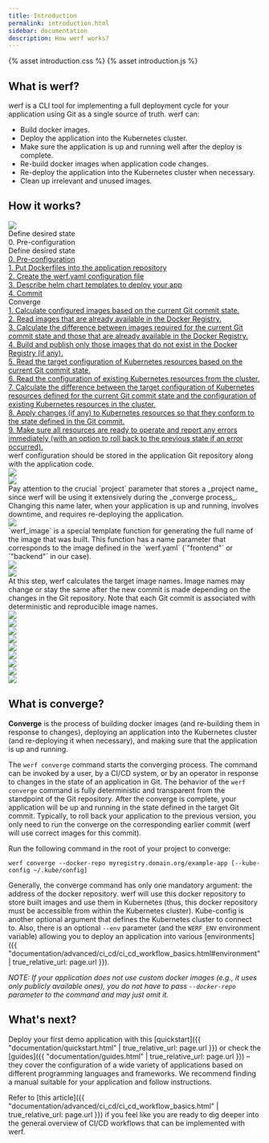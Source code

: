 ```yaml
---
title: Introduction
permalink: introduction.html
sidebar: documentation
description: How werf works?
---
```


{% asset introduction.css %}
{% asset introduction.js %}

## What is werf?

werf is a CLI tool for implementing a full deployment cycle for your application using Git as a single source of truth. werf can:

 - Build docker images.
 - Deploy the application into the Kubernetes cluster.
 - Make sure the application is up and running well after the deploy is complete.
 - Re-build docker images when application code changes.
 - Re-deploy the application into the Kubernetes cluster when necessary.
 - Clean up irrelevant and unused images.

## How it works?
<div id="introduction-presentation" class="introduction-presentation">
    <div id="introduction-presentation-controls" class="introduction-presentation__controls">
        <a href="javascript:void(0)" class="introduction-presentation__controls-nav">
            <img src="{% asset introduction/nav.svg @path %}" />
        </a>
        <div class="introduction-presentation__controls-stage">
            Define desired state
        </div>
        <div class="introduction-presentation__controls-step">
            0. Pre-configuration
        </div>
        <div class="introduction-presentation__controls-selector">
            <div class="introduction-presentation__controls-selector-stage">
                Define desired state
            </div>
            <div class="introduction-presentation__controls-selector-step">
                <a href="javascript:void(0)"
                    data-presentation-selector-option="0"
                    data-presentation-selector-stage="Define desired state">
                    0. Pre-configuration
                </a>
            </div>
            <div class="introduction-presentation__controls-selector-step">
                <a href="javascript:void(0)"
                    data-presentation-selector-option="1"
                    data-presentation-selector-stage="Define desired state">
                    1. Put Dockerfiles into the application repository
                </a>
            </div>
            <div class="introduction-presentation__controls-selector-step">
                <a href="javascript:void(0)"
                    data-presentation-selector-option="2"
                    data-presentation-selector-stage="Define desired state">
                    2. Create the werf.yaml configuration file
                </a>
            </div>
            <div class="introduction-presentation__controls-selector-step">
                <a href="javascript:void(0)"
                    data-presentation-selector-option="3"
                    data-presentation-selector-stage="Define desired state">
                    3. Describe helm chart templates to deploy your app
                </a>
            </div>
            <div class="introduction-presentation__controls-selector-step">
                <a href="javascript:void(0)"
                    data-presentation-selector-option="4"
                    data-presentation-selector-stage="Define desired state">
                    4. Commit
                </a>
            </div>
            <div class="introduction-presentation__controls-selector-stage">
                Converge
            </div>
            <div class="introduction-presentation__controls-selector-step">
                <a href="javascript:void(0)"
                    data-presentation-selector-option="5"
                    data-presentation-selector-stage="Converge">
                    1. Calculate configured images based on the current Git commit state.
                </a>
            </div>
            <div class="introduction-presentation__controls-selector-step">
                <a href="javascript:void(0)"
                    data-presentation-selector-option="6"
                    data-presentation-selector-stage="Converge">
                    2. Read images that are already available in the Docker Registry.
                </a>
            </div>
            <div class="introduction-presentation__controls-selector-step">
                <a href="javascript:void(0)"
                    data-presentation-selector-option="7"
                    data-presentation-selector-stage="Converge">
                    3. Calculate the difference between images required for the current Git commit state and those that are already available in the Docker Registry.
                </a>
            </div>
            <div class="introduction-presentation__controls-selector-step">
                <a href="javascript:void(0)"
                    data-presentation-selector-option="8"
                    data-presentation-selector-stage="Converge">
                    4. Build and publish only those images that do not exist in the Docker Registry (if any).
                </a>
            </div>
            <div class="introduction-presentation__controls-selector-step">
                <a href="javascript:void(0)"
                    data-presentation-selector-option="9"
                    data-presentation-selector-stage="Converge">
                    5. Read the target configuration of Kubernetes resources based on the current Git commit state.
                </a>
            </div>
            <div class="introduction-presentation__controls-selector-step">
                <a href="javascript:void(0)"
                    data-presentation-selector-option="10"
                    data-presentation-selector-stage="Converge">
                    6. Read the configuration of existing Kubernetes resources from the cluster.
                </a>
            </div>
            <div class="introduction-presentation__controls-selector-step">
                <a href="javascript:void(0)"
                    data-presentation-selector-option="11"
                    data-presentation-selector-stage="Converge">
                    7. Calculate the difference between the target configuration of Kubernetes resources defined for the current Git commit state and the configuration of existing Kubernetes resources in the cluster.
                </a>
            </div>
            <div class="introduction-presentation__controls-selector-step">
                <a href="javascript:void(0)"
                    data-presentation-selector-option="12"
                    data-presentation-selector-stage="Converge">
                    8. Apply changes (if any) to Kubernetes resources so that they conform to the state defined in the Git commit.
                </a>
            </div>
            <div class="introduction-presentation__controls-selector-step">
                <a href="javascript:void(0)"
                    data-presentation-selector-option="13"
                    data-presentation-selector-stage="Converge">
                    9. Make sure all resources are ready to operate and report any errors immediately (with an option to roll back to the previous state if an error occurred).
                </a>
            </div>
        </div>
    </div>
    <div class="introduction-presentation__container">
        <div class="introduction-presentation__slide">
            <div class="introduction-presentation__slide-text">
                werf configuration should be stored in the application Git repository along with the application code.
            </div>
            <img src="{% asset introduction/s-1.svg @path %}"
            class="introduction-presentation__slide-img" />
        </div>
        <div class="introduction-presentation__slide">
            <div class="introduction-presentation__slide-text"></div>
            <img src="{% asset introduction/s-2.svg @path %}"
            class="introduction-presentation__slide-img" />
        </div>
        <div class="introduction-presentation__slide">
            <div class="introduction-presentation__slide-text">
<div markdown="1">
Pay attention to the crucial `project` parameter that stores a _project name_ since werf will be using it  extensively during the _converge process_. Changing this name later, when your application is up and running, involves downtime, and requires re-deploying the application.
</div>
            </div>
            <img src="{% asset introduction/s-3.svg @path %}"
            class="introduction-presentation__slide-img" />
        </div>
        <div class="introduction-presentation__slide">
            <div class="introduction-presentation__slide-text">
<div markdown="1">
`werf_image` is a special template function for generating the full name of the image that was built. This function has a name parameter that corresponds to the image defined in the `werf.yaml` (`"frontend"` or `"backend"` in our case).
</div>
            </div>
            <img src="{% asset introduction/s-4.svg @path %}"
            class="introduction-presentation__slide-img" />
        </div>
        <div class="introduction-presentation__slide">
            <div class="introduction-presentation__slide-text"></div>
            <img src="{% asset introduction/s-5.svg @path %}"
            class="introduction-presentation__slide-img" />
        </div>
        <div class="introduction-presentation__slide">
            <div class="introduction-presentation__slide-text">
<div markdown="1">
At this step, werf calculates the target image names. Image names may change or stay the same after the new commit is made depending on the changes in the Git repository. Note that each Git commit is associated with deterministic and reproducible image names.
</div>
            </div>
            <img src="{% asset introduction/s-6.svg @path %}"
            class="introduction-presentation__slide-img" />
        </div>
        <div class="introduction-presentation__slide">
            <div class="introduction-presentation__slide-text"></div>
            <img src="{% asset introduction/s-7.svg @path %}"
            class="introduction-presentation__slide-img" />
        </div>
        <div class="introduction-presentation__slide">
            <div class="introduction-presentation__slide-text"></div>
            <img src="{% asset introduction/s-8.svg @path %}"
            class="introduction-presentation__slide-img" />
        </div>
        <div class="introduction-presentation__slide">
            <div class="introduction-presentation__slide-text"></div>
            <img src="{% asset introduction/s-9.svg @path %}"
            class="introduction-presentation__slide-img" />
        </div>
        <div class="introduction-presentation__slide">
            <div class="introduction-presentation__slide-text"></div>
            <img src="{% asset introduction/s-10.svg @path %}"
            class="introduction-presentation__slide-img" />
        </div>
        <div class="introduction-presentation__slide">
            <div class="introduction-presentation__slide-text"></div>
            <img src="{% asset introduction/s-11.svg @path %}"
            class="introduction-presentation__slide-img" />
        </div>
        <div class="introduction-presentation__slide">
            <div class="introduction-presentation__slide-text"></div>
            <img src="{% asset introduction/s-12.svg @path %}"
            class="introduction-presentation__slide-img" />
        </div>
        <div class="introduction-presentation__slide">
            <div class="introduction-presentation__slide-text">
                <div class="introduction-presentation__slide-title"></div>
            </div>
            <img src="{% asset introduction/s-13.svg @path %}"
            class="introduction-presentation__slide-img" />
        </div>
        <div class="introduction-presentation__slide">
            <div class="introduction-presentation__slide-text">
                <div class="introduction-presentation__slide-title"></div>
            </div>
            <img src="{% asset introduction/s-14.svg @path %}"
            class="introduction-presentation__slide-img" />
        </div>
    </div>
</div>

## What is converge?

**Converge** is the process of building docker images (and re-building them in response to changes), deploying an application into the Kubernetes cluster (and re-deploying it when necessary), and making sure that the application is up and running.

The `werf converge` command starts the converging process. The command can be invoked by a user, by a CI/CD system, or by an operator in response to changes in the state of an application in Git. The behavior of the `werf converge` command is fully deterministic and transparent from the standpoint of the Git repository. After the converge is complete, your application will be up and running in the state defined in the target Git commit. Typically, to roll back your application to the previous version, you only need to run the converge on the corresponding earlier commit (werf will use correct images for this commit).

Run the following command in the root of your project to converge:

```
werf converge --docker-repo myregistry.domain.org/example-app [--kube-config ~/.kube/config]
```

Generally, the converge command has only one mandatory argument: the address of the docker repository. werf will use this docker repository to store built images and use them in Kubernetes (thus, this docker repository must be accessible from within the Kubernetes cluster). Kube-config is another optional argument that defines the Kubernetes cluster to connect to. Also, there is an optional `--env` parameter (and the `WERF_ENV` environment variable) allowing you to deploy an application into various [environments]({{ "documentation/advanced/ci_cd/ci_cd_workflow_basics.html#environment" | true_relative_url: page.url }}).

_NOTE: If your application does not use custom docker images (e.g., it uses only publicly available ones), you do not have to pass `--docker-repo` parameter to the command and may just omit it._

## What's next?

Deploy your first demo application with this [quickstart]({{ "documentation/quickstart.html" | true_relative_url: page.url }}) or check the [guides]({{ "documentation/guides.html" | true_relative_url: page.url }}) – they cover the configuration of a wide variety of applications based on different programming languages and frameworks. We recommend finding a manual suitable for your application and follow instructions.

Refer to [this article]({{ "documentation/advanced/ci_cd/ci_cd_workflow_basics.html" | true_relative_url: page.url }}) if you feel like you are ready to dig deeper into the general overview of CI/CD workflows that can be implemented with werf.
